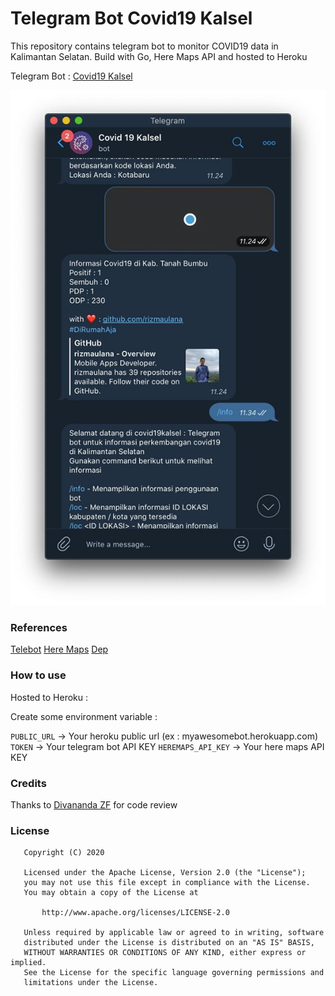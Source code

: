 # Telegram Bot Covid19 Kalsel
This repository contains telegram bot to monitor COVID19 data in Kalimantan Selatan. Build with Go, Here Maps API and hosted to Heroku

Telegram Bot : [Covid19 Kalsel](https://t.me/covid19kalselbot)

![alt text](https://github.com/rizmaulana/go-covid19-bot/blob/master/screenshot/92735227_3458059020906660_8846061251550248960_o.jpg)



### References
[Telebot](https://github.com/tucnak/telebot) 
[Here Maps](https://www.here.com/)
[Dep](https://github.com/golang/dep)

### How to use
Hosted to Heroku :

Create some environment variable  :

`PUBLIC_URL` -> Your heroku public url (ex : myawesomebot.herokuapp.com)
`TOKEN` -> Your telegram bot API KEY
`HEREMAPS_API_KEY` -> Your here maps API KEY


### Credits
Thanks to [Divananda ZF](https://github.com/ivandzf) for code review


### License
```
   Copyright (C) 2020

   Licensed under the Apache License, Version 2.0 (the "License");
   you may not use this file except in compliance with the License.
   You may obtain a copy of the License at

       http://www.apache.org/licenses/LICENSE-2.0

   Unless required by applicable law or agreed to in writing, software
   distributed under the License is distributed on an "AS IS" BASIS,
   WITHOUT WARRANTIES OR CONDITIONS OF ANY KIND, either express or implied.
   See the License for the specific language governing permissions and
   limitations under the License.
```
